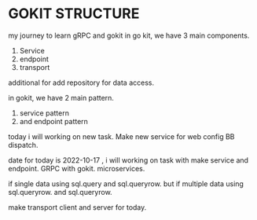 # GOKIT STRUCTURE 

my journey to learn gRPC and gokit
in go kit, we have 3 main components. 
1. Service
2. endpoint 
3. transport

additional for add repository for data access.

in gokit, we have 2 main pattern.
1. service pattern
2. and endpoint pattern

today i will working on new task. Make new service for web config BB dispatch.

date for today is 2022-10-17 , i will working on task with make service and endpoint. GRPC with gokit. microservices.

if single data using sql.query and sql.queryrow. but if multiple data using sql.queryrow. and sql.queryrow.

make transport client and server for today.
